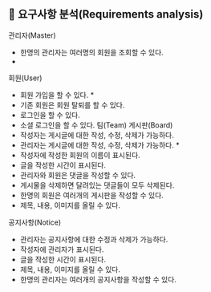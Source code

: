 ## 📝 요구사항 분석(Requirements analysis)
관리자(Master)
* 한명의 관리자는 여러명의 회원을 조회할 수 있다.
* 
회원(User)
* 회원 가입을 할 수 있다.
  *  
* 기존 회원은 회원 탈퇴를 할 수 있다.
* 로그인을 할 수 있다.
* 소셜 로그인을 할 수 있다.
팀(Team)
게시판(Board)
* 작성자는 게시글에 대한 작성, 수정, 삭제가 가능하다.
* 관리자는 게시글에 대한 작성, 수정, 삭제가 가능하다.
  *  
* 작성자에 작성한 회원의 이름이 표시된다.
* 글을 작성한 시간이 표시된다.
* 관리자와 회원은 댓글을 작성할 수 있다.
* 게시물을 삭제하면 달려있는 댓글들이 모두 삭제된다.
* 한명의 회원은 여러개의 게시판을 작성할 수 있다.
* 제목, 내용, 이미지를 올릴 수 있다.

공지사항(Notice)
* 관리자는 공지사항에 대한 수정과 삭제가 가능하다.
* 작성자에 관리자가 표시된다.
* 글을 작성한 시간이 표시된다.
* 제목, 내용, 이미지를 올릴 수 있다.
* 한명의 관리자는 여러개의 공지사항을 작성할 수 있다.
